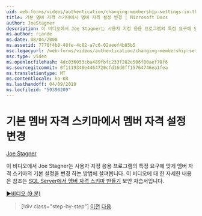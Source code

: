```yaml
---
uid: web-forms/videos/authentication/changing-membership-settings-in-the-default-membership-schema
title: 기본 멤버 자격 스키마에서 멤버 자격 설정 변경 | Microsoft Docs
author: JoeStagner
description: 이 비디오에서 Joe Stagner는 사용자 지정 응용 프로그램의 특정 요구에 맞게 멤버 자격 스키마의 기본 설정을 변경 하는 방법에 살펴봅니다. For...
ms.author: riande
ms.date: 08/04/2008
ms.assetid: 7770f4b8-48fe-4c82-a7c6-02aeef4b85b5
msc.legacyurl: /web-forms/videos/authentication/changing-membership-settings-in-the-default-membership-schema
msc.type: video
ms.openlocfilehash: 4dc036053cba489fbfc233f282e506f80aef78f6
ms.sourcegitcommit: 0f1119340e4464720cfd16d0ff15764746ea1fea
ms.translationtype: MT
ms.contentlocale: ko-KR
ms.lasthandoff: 04/09/2019
ms.locfileid: "59390209"
---
```

# <a name="changing-membership-settings-in-the-default-membership-schema"></a>기본 멤버 자격 스키마에서 멤버 자격 설정 변경

[Joe Stagner](https://github.com/JoeStagner)

이 비디오에서 Joe Stagner는 사용자 지정 응용 프로그램의 특정 요구에 맞게 멤버 자격 스키마의 기본 설정을 변경 하는 방법에 살펴봅니다. 이 비디오에 대 한 자세한 내용은 참조는 [SQL Server에서 멤버 자격 스키마 만들기](../../overview/older-versions-security/membership/creating-the-membership-schema-in-sql-server-vb.md) 보안 자습서입니다.

[&#9654;비디오 (9 분)](https://channel9.msdn.com/Blogs/ASP-NET-Site-Videos/changing-membership-settings-in-the-default-membership-schema)

> [!div class="step-by-step"]
> [이전](configuring-sql-to-work-with-membership-schemas.md)
> [다음](creating-user-accounts-with-the-create-user-wizard.md)
